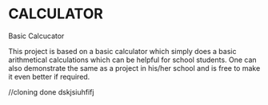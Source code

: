 # CALCULATOR

Basic Calcucator

This project is based on a basic calculator which simply does a basic arithmetical calculations which can be helpful for school students.
One can also demonstrate the same as a project in his/her school and is free to make it even better if required.

//cloning done
dskjsiuhfifj
